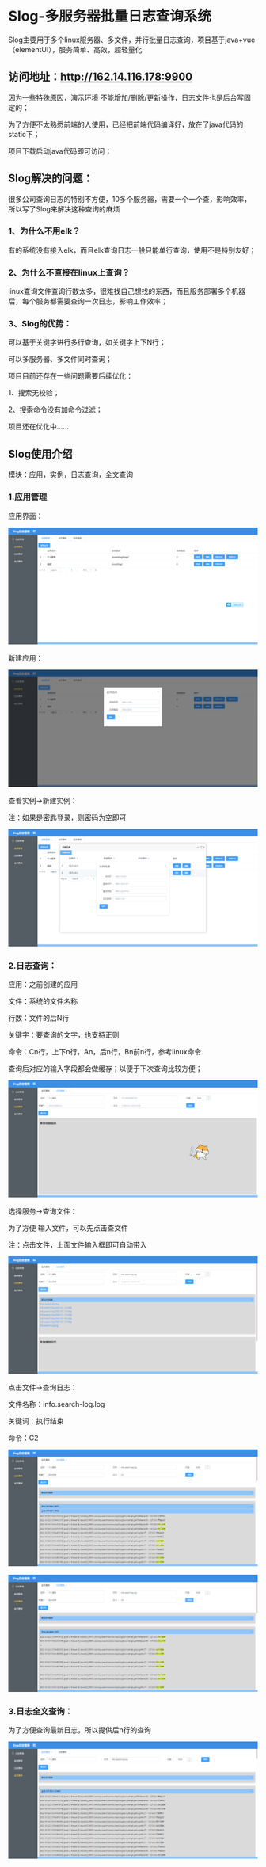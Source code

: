 # Slog-多服务器批量日志查询系统

Slog主要用于多个linux服务器、多文件，并行批量日志查询，项目基于java+vue（elementUI），服务简单、高效，超轻量化

## 访问地址：http://162.14.116.178:9900

因为一些特殊原因，演示环境 不能增加/删除/更新操作，日志文件也是后台写固定的；

为了方便不太熟悉前端的人使用，已经把前端代码编译好，放在了java代码的static下；

项目下载启动java代码即可访问；

## Slog解决的问题：

很多公司查询日志的特别不方便，10多个服务器，需要一个一个查，影响效率，所以写了Slog来解决这种查询的麻烦

### 1、为什么不用elk？

有的系统没有接入elk，而且elk查询日志一般只能单行查询，使用不是特别友好；

### 2、为什么不直接在linux上查询？

linux查询文件查询行数太多，很难找自己想找的东西，而且服务部署多个机器后，每个服务都需要查询一次日志，影响工作效率；

### 3、Slog的优势：

可以基于关键字进行多行查询，如关键字上下N行；

可以多服务器、多文件同时查询；


项目目前还存在一些问题需要后续优化：

1、搜索无校验；

2、搜索命令没有加命令过滤；

项目还在优化中......

## Slog使用介绍

模块：应用，实例，日志查询，全文查询
### 1.应用管理

应用界面：

![image-20220122213141072](README.assets/image-20220122213141072.png)

新建应用：

![image-20220122213213199](README.assets/image-20220122213213199.png)

查看实例->新建实例：

注：如果是密匙登录，则密码为空即可

![image-20220122213312925](README.assets/image-20220122213312925.png)

### 2.日志查询：

应用：之前创建的应用

文件：系统的文件名称

行数：文件的后N行

关键字：要查询的文字，也支持正则

命令：Cn行，上下n行，An，后n行，Bn前n行，参考linux命令

查询后对应的输入字段都会做缓存；以便于下次查询比较方便；

![image-20220122213443388](README.assets/image-20220122213443388.png)

选择服务->查询文件：

为了方便 输入文件，可以先点击查文件

注：点击文件，上面文件输入框即可自动带入

![image-20220122213518957](README.assets/image-20220122213518957.png)

点击文件->查询日志：

文件名称：info.search-log.log

关键词：执行结束

命令：C2

![image-20220122213721873](README.assets/image-20220122213721873.png)

![image-20220122213755561](README.assets/image-20220122213755561.png)

### 3.日志全文查询：

为了方便查询最新日志，所以提供后n行的查询

![image-20220122213817749](README.assets/image-20220122213817749.png)

